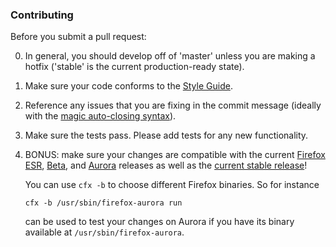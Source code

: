 ### Contributing

Before you submit a pull request:

0. In general, you should develop off of 'master' unless you are making a hotfix ('stable' is the current production-ready state).
1. Make sure your code conforms to the [Style Guide](doc/style.md).
2. Reference any issues that you are fixing in the commit message (ideally with
   the [magic auto-closing syntax](https://help.github.com/articles/closing-issues-via-commit-messages)).
3. Make sure the tests pass. Please add tests for any new functionality.
4. BONUS: make sure your changes are compatible with the current [Firefox ESR](https://www.mozilla.org/en-US/firefox/organizations/all/), [Beta](https://www.mozilla.org/en-US/firefox/beta/), and [Aurora](https://www.mozilla.org/en-US/firefox/aurora/) releases as well as the [current stable release](https://www.mozilla.org/en-US/firefox/new/)!

   You can use `cfx -b` to choose different Firefox binaries. So for instance

   `cfx -b /usr/sbin/firefox-aurora run`

   can be used to test your changes on Aurora if you have its binary available
   at `/usr/sbin/firefox-aurora`.
